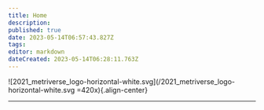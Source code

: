 ```yaml
---
title: Home
description: 
published: true
date: 2023-05-14T06:57:43.827Z
tags: 
editor: markdown
dateCreated: 2023-05-14T06:28:11.763Z
---
```


![2021_metriverse_logo-horizontal-white.svg](/2021_metriverse_logo-horizontal-white.svg =420x){.align-center}

---

